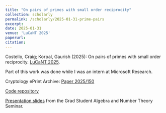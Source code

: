```yaml
---
title: "On pairs of primes with small order reciprocity"
collection: scholarly
permalink: /scholarly/2025-01-31-prime-pairs
excerpt: 
date: 2025-01-31
venue: 'LuCaNT 2025'
paperurl:
citation: 
---
```

Costello, Craig; Korpal, Gaurish (2025): On pairs of primes with small order reciprocity. [LuCaNT 2025](https://lucant.org/papers/2025/250130-Costello.pdf).

Part of this work was done while I was an intern at Microsoft Research.

Cryptology ePrint Archive: [Paper 2025/150](https://eprint.iacr.org/2025/150)

[Code repository](https://github.com/gkorpal/order-reciprocity)

[Presentation slides](https://gkorpal.github.io/files/prime-pairs_ppt.pdf) from the Grad Student Algebra and Number Theory Seminar.
